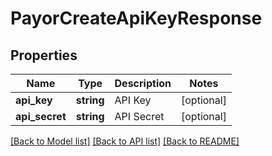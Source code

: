 # PayorCreateApiKeyResponse

## Properties
Name | Type | Description | Notes
------------ | ------------- | ------------- | -------------
**api_key** | **string** | API Key | [optional] 
**api_secret** | **string** | API Secret | [optional] 

[[Back to Model list]](../README.md#documentation-for-models) [[Back to API list]](../README.md#documentation-for-api-endpoints) [[Back to README]](../README.md)


